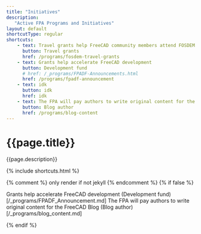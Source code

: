 ```yaml
---
title: "Initiatives"
description:
   "Active FPA Programs and Initiatives"
layout: default
shortcutType: regular
shortcuts:
    - text: Travel grants help FreeCAD community members attend FOSDEM 2023 in Brussels, Belgium.
      button: Travel grants
      href: /programs/fosdem-travel-grants
    - text: Grants help accelerate FreeCAD development
      button: Development fund
      # href: /_programs/FPADF-Announcements.html
      href: /programs/fpadf-announcement
    - text: idk
      button: idk
      href: idk
    - text: The FPA will pay authors to write original content for the FreeCAD Blog
      button: Blog author
      href: /programs/blog-content
---
```


# {{page.title}}

{{page.description}}

{% include shortcuts.html %}

{% comment %} only render if not jekyll {% endcomment %}
{% if false %}

Grants help accelerate FreeCAD development (Development fund)[/_programs/FPADF_Announcement.md]
The FPA will pay authors to write original content for the FreeCAD Blog (Blog author)[/_programs/blog_content.md]

{% endif %}
